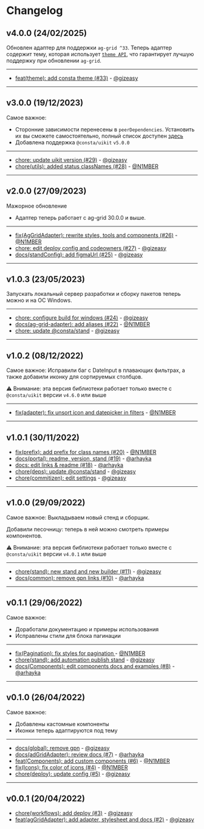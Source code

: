 # Changelog

## v4.0.0 (24/02/2025)
Обновлен адаптер для поддержки `ag-grid ^33`. Теперь адаптер содержит тему, которая использует [`theme API`](https://www.ag-grid.com/react-data-grid/theming/), что гарантирует лучшую поддержку при обновлении `ag-grid`.

---

- [feat(theme): add consta theme (#33)](https://github.com/consta-design-system/ag-grid-adapter/commit/55f3db3d9582f25535c06ac0bd709c12257a09e1) - [@gizeasy](https://github.com/gizeasy)

--------------------

## v3.0.0 (19/12/2023)
Самое важное:
- Сторонние зависимости перенесены в `peerDependencies`. Установить их вы сможете самостоятельно, полный список доступен [здесь](https://github.com/consta-design-system/ag-grid-adapter/blob/master/package.json) 
- Добавлена поддержка `@consta/uikit` `v5.0.0`

---

- [chore: update uikit version (#29)](https://github.com/consta-design-system/ag-grid-adapter/commit/47c91a3c8e3b14d16cdcfdc858dfe2855e7a98be) - [@gizeasy](https://github.com/gizeasy)
- [chore(utils): added status classNames (#28)](https://github.com/consta-design-system/ag-grid-adapter/commit/9181c956ff6195509b861d6e0231846c87d288ba) - [@N1MBER](https://github.com/N1MBER)

--------------------

## v2.0.0 (27/09/2023)
Мажорное обновление

- Адаптер теперь работает с ag-grid 30.0.0 и выше.

---

- [fix(AgGridAdapter): rewrite styles, tools and components (#26)](https://github.com/consta-design-system/ag-grid-adapter/commit/867f19e346b7272bcb47c83a0a72e44b0fabb995) - [@N1MBER](https://github.com/N1MBER)
- [chore: edit deploy config and codeowners (#27)](https://github.com/consta-design-system/ag-grid-adapter/commit/87c560a8a22aac370c6d2476baeb67096b266275) - [@gizeasy](https://github.com/gizeasy)
- [docs(standConfig): add figmaUrl (#25)](https://github.com/consta-design-system/ag-grid-adapter/commit/62e167a2b23514c479a17ddb0d13a970e2469e80) - [@gizeasy](https://github.com/gizeasy)

--------------------

## v1.0.3 (23/05/2023)
Запускать локальный сервер разработки и сборку пакетов теперь можно и на ОС Windows. 

---

- [chore: configure build for windows (#24)](https://github.com/consta-design-system/ag-grid-adapter/commit/0b6660ce0c15e09aeb6e5f4935feaba7877aaf6d) - [@gizeasy](https://github.com/gizeasy)
- [docs(ag-grid-adapter): add aliases (#22)](https://github.com/consta-design-system/ag-grid-adapter/commit/89680304a4540a7f3a04aa16eb481ffc5fb5a8b1) - [@N1MBER](https://github.com/N1MBER)
- [chore: update @consta/stand](https://github.com/consta-design-system/ag-grid-adapter/commit/c22acd9ef318d408589e9ea843f1f5f665fd0ce6) - [@gizeasy](https://github.com/gizeasy)

--------------------

## v1.0.2 (08/12/2022)
Самое важное:
Исправили баг с DateInput в плавающих фильтрах, а также добавили иконку для сортируемых столбцов.

⚠️ Внимание: эта версия библиотеки работает только вместе с `@consta/uikit` версии `v4.6.0` или выше

---

- [fix(adapter): fix unsort icon and datepicker in  filters](https://github.com/consta-design-system/ag-grid-adapter/commit/fd3d2d16958d1b20050df5589f7c6b4783f0bcd4) - [@N1MBER](https://github.com/N1MBER)

--------------------

## v1.0.1 (30/11/2022)
- [fix(prefix): add prefix for class names (#20)](https://github.com/consta-design-system/ag-grid-adapter/commit/80badab544ff240a3cfa17cd1b4774529bca0fdb) - [@N1MBER](https://github.com/N1MBER)
- [docs(portal): readme, version, stand (#19)](https://github.com/consta-design-system/ag-grid-adapter/commit/c82286c4c5387d44247271c9d9c74aaae440baf6) - [@arhayka](https://github.com/arhayka)
- [docs: edit links & readme (#18)](https://github.com/consta-design-system/ag-grid-adapter/commit/ca6fdde151652cd4823c7e061ded565ef6dc4797) - [@arhayka](https://github.com/arhayka)
- [chore(deps): update @consta/stand](https://github.com/consta-design-system/ag-grid-adapter/commit/1cbefbf95bfc83ff18324a826b92760d520c62c8) - [@gizeasy](https://github.com/gizeasy)
- [chore(commitizen): edit settings](https://github.com/consta-design-system/ag-grid-adapter/commit/02533120133513c42136cf3ee3776b2e0e2055ff) - [@gizeasy](https://github.com/gizeasy)

--------------------

## v1.0.0 (29/09/2022)
Самое важное:
Выкладываем новый стенд и сборщик.

Добавили песочницу: теперь в ней можно смотреть примеры компонентов.

⚠️ Внимание: эта версия библиотеки работает только вместе с `@consta/uikit` версии `v4.0.1` или выше

---

- [chore(stand): new stand and new builder (#11)](https://github.com/consta-design-system/ag-grid-adapter/commit/3803c934c2a317b56202fa3e487da053e0f53aee) - [@gizeasy](https://github.com/gizeasy)
- [docs(common): remove gpn links (#10)](https://github.com/consta-design-system/ag-grid-adapter/commit/adc793100a39539483246a4be64a827cec7cc8a4) - [@arhayka](https://github.com/arhayka)

--------------------

## v0.1.1 (29/06/2022)
Самое важное:
- Доработали документацию и примеры использования
- Исправлены стили для блока пагинации

---

- [fix(Pagination): fix styles for pagination ](https://github.com/consta-design-system/ag-grid-adapter/commit/f3cc0df082847a808fe7a4d8812937e3d4caf3f8) - [@N1MBER](https://github.com/N1MBER)
- [chore(stand): add automation publish stand](https://github.com/consta-design-system/ag-grid-adapter/commit/c18dde4796280867b1d52f084832d40d161344e3) - [@gizeasy](https://github.com/gizeasy)
- [docs(Components): edit components docs and examples (#8)](https://github.com/consta-design-system/ag-grid-adapter/commit/dbb5ba4248ff80df58f89122061f779278f14dca) - [@arhayka](https://github.com/arhayka)

--------------------

## v0.1.0 (26/04/2022)
Самое важное:
- Добавлены кастомные компоненты
- Иконки теперь адаптируются под тему
---

- [docs(global): remove gpn](https://github.com/consta-design-system/ag-grid-adapter/commit/fcc7b5bf5e4a97db74ce6babf652bff25932fbd5) - [@gizeasy](https://github.com/gizeasy)
- [docs(adGridAdapter): review docs (#7)](https://github.com/consta-design-system/ag-grid-adapter/commit/76d648a75c11b5862bbcb67022d9299404113d6d) - [@arhayka](https://github.com/arhayka)
- [feat(Components): add custom components (#6)](https://github.com/consta-design-system/ag-grid-adapter/commit/f8f42e4b061c7c92bff9168a91b2908c4309da88) - [@N1MBER](https://github.com/N1MBER)
- [fix(Icons): fix color of icons (#4)](https://github.com/consta-design-system/ag-grid-adapter/commit/ccde572154649500872e21d94195076b39a25c9d) - [@N1MBER](https://github.com/N1MBER)
- [chore(deploy): update config (#5)](https://github.com/consta-design-system/ag-grid-adapter/commit/2310dbe55e2433c7b85704e374ca39d269b3cdd0) - [@gizeasy](https://github.com/gizeasy)

--------------------

## v0.0.1 (20/04/2022)
- [chore(workflows): add deploy (#3)](https://github.com/consta-design-system/ag-grid-adapter/commit/0f475a0d2ec04730fe353d18d96a2bb0dfb9d712) - [@gizeasy](https://github.com/gizeasy)
- [feat(agGridAdapter): add adapter, stylesheet and docs (#2)](https://github.com/consta-design-system/ag-grid-adapter/commit/a7d60918c42a7da874fd27ed759a4069abadcb6b) - [@gizeasy](https://github.com/gizeasy)
